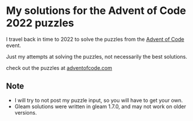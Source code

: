 # My solutions for the Advent of Code 2022 puzzles

I travel back in time to 2022 to solve the puzzles from the [Advent of Code](https://adventofcode.com/2022) event.

Just my attempts at solving the puzzles, not necessarily the best solutions.

check out the puzzles at [adventofcode.com](https://adventofcode.com/2022)

## **Note**

- I will try to not post my puzzle input, so you will have to get your own.
- Gleam solutions were written in gleam 1.7.0, and may not work on older versions.
